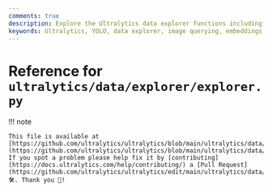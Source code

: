 ```yaml
---
comments: true
description: Explore the Ultralytics data explorer functions including YOLO dataset handling, image querying, embedding generation, and similarity indexing.
keywords: Ultralytics, YOLO, data explorer, image querying, embeddings, similarity index, python, machine learning
---
```


# Reference for `ultralytics/data/explorer/explorer.py`

!!! note

    This file is available at [https://github.com/ultralytics/ultralytics/blob/main/ultralytics/data/explorer/explorer.py](https://github.com/ultralytics/ultralytics/blob/main/ultralytics/data/explorer/explorer.py). If you spot a problem please help fix it by [contributing](https://docs.ultralytics.com/help/contributing/) a [Pull Request](https://github.com/ultralytics/ultralytics/edit/main/ultralytics/data/explorer/explorer.py) 🛠️. Thank you 🙏!

<br>
